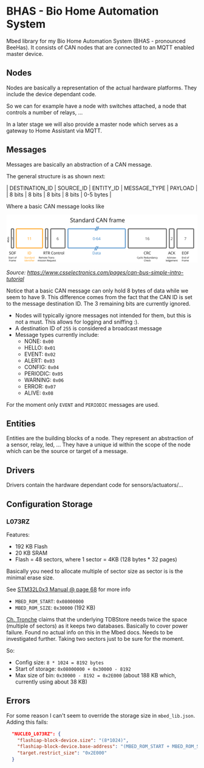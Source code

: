 # BHAS - Bio Home Automation System

Mbed library for my Bio Home Automation System (BHAS - pronounced BeeHas). It consists of CAN nodes that are connected to an MQTT enabled master device.

## Nodes

Nodes are basically a representation of the actual hardware platforms. They include the device dependant code.

So we can for example have a node with switches attached, a node that controls a number of relays, ...

In a later stage we will also provide a master node which serves as a gateway to Home Assistant via MQTT.

## Messages

Messages are basically an abstraction of a CAN message.

The general structure is as shown next:

| DESTINATION_ID | SOURCE_ID | ENTITY_ID | MESSAGE_TYPE | PAYLOAD |
| 8 bits         | 8 bits    | 8 bits    | 8 bits       | 0-5 bytes |

Where a basic CAN message looks like

![CAN Format](./img/can-format.svg)

*Source: https://www.csselectronics.com/pages/can-bus-simple-intro-tutorial*

Notice that a basic CAN message can only hold 8 bytes of data while we seem to have 9. This difference comes from the fact that the CAN ID is set to the message destination ID. The 3 remaining bits are currently ignored.

* Nodes will typically ignore messages not intended for them, but this is not a must. This allows for logging and sniffing :).
* A destination ID of `255` is considered a broadcast message
* Message types currently include:
  * NONE: `0x00`
  * HELLO: `0x01`
  * EVENT: `0x02`
  * ALERT: `0x03`
  * CONFIG: `0x04`
  * PERIODIC: `0x05`
  * WARNING: `0x06`
  * ERROR: `0x07`
  * ALIVE: `0x08`

For the moment only `EVENT` and `PERIODIC` messages are used.

## Entities

Entities are the building blocks of a node. They represent an abstraction of a sensor, relay, led, ... They have a unique id within the scope of the node which can be the source or target of a message.

## Drivers

Drivers contain the hardware dependant code for sensors/actuators/...

## Configuration Storage

### L073RZ

Features:

* 192 KB Flash
* 20 KB SRAM
* Flash = 48 sectors, where 1 sector = 4KB (128 bytes * 32 pages)

Basically you need to allocate multiple of sector size as sector is is the minimal erase size.

See [STM32L0x3 Manual @ page 68](https://www.st.com/resource/en/reference_manual/rm0367-ultralowpower-stm32l0x3-advanced-armbased-32bit-mcus-stmicroelectronics.pdf) for more info

* `MBED_ROM_START`: `0x08000000`
* `MBED_ROM_SIZE`: `0x30000` (192 KB)

[Ch. Tronche](https://tronche.com/blog/2020/03/mbed-flashiap-tdbstore-and-stm32f4-internal-flash/) claims that the underlying TDBStore needs twice the space (multiple of sectors) as it keeps two databases. Basically to cover power failure. Found no actual info on this in the Mbed docs. Needs to be investigated further. Taking two sectors just to be sure for the moment.

So:

* Config size: `8 * 1024 = 8192 bytes`
* Start of storage: `0x08000000 + 0x30000 - 8192`
* Max size of bin: `0x30000 - 8192 = 0x2E000` (about 188 KB which, currently using about 38 KB)

## Errors

For some reason I can't seem to override the storage size in `mbed_lib.json`. Adding this fails:

```json
  "NUCLEO_L073RZ": {
    "flashiap-block-device.size": "(8*1024)",
    "flashiap-block-device.base-address": "(MBED_ROM_START + MBED_ROM_SIZE - (8*1024))",
    "target.restrict_size": "0x2E000"
  }
```
